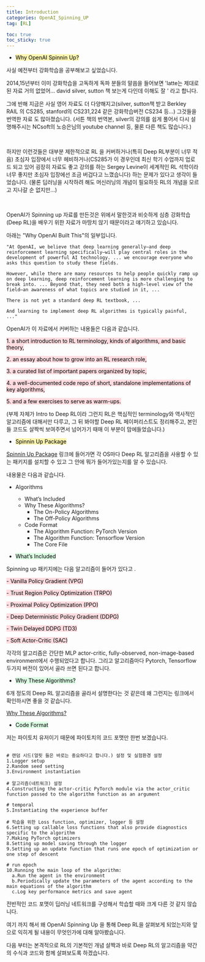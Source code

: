 ```yaml
---
title: Introduction
categories: OpenAI_Spinning_UP
tag: [RL]

toc: true
toc_sticky: true
---
```


- <mark style='background-color: #fff5b1'> Why OpenAI Spinnin Up? </mark>

사실 예전부터 강화학습을 공부해보고 싶었습니다. 


2014,15년부터 이미 강화학습을 고독하게 독파 분들의 말씀을 들어보면 'latte는 제대로 된 자료 거의 없었어... david silver, sutton 책 보는게 다인데 이해도 잘 ' 라고 합니다. 


그에 반해 지금은 사실 영어 자료도 더 다양해지고(silver, sutton책 받고 Berkley RAIL 의 CS285, stanford의 CS231,224 같은 강화학습버전 CS234 등...) 그것들을 번역한 자료 도 많아졌습니다. (서튼 책의 번역본, silver의 강의를 쉽게 풀어서 다시 설명해주시는 NCsoft의 노승은님의 youtube channel 등, 물론 다른 책도 많습니다.)

<br>

하지만 이런것들은 대부분 제한적으로 RL 을 커버하거나(특히 Deep RL부분이 너무 적음) 초심자 입장에서 너무 헤비하거나(CS285가 이 경우인데 최신 학기 수업까지 업로드 되고 있어 굉장히 자료도 좋고 강의를 하는 Sergey Levine이 세계적인 RL 석학이라 너무 좋지만 초심자 입장에선 조금 버겁다고 느꼈습니다) 하는 문제가 있다고 생각이 들었습니다. (물론 딥러닝을 시작하려 해도 머신러닝의 개념이 필요하듯 RL의 개념을 모르고 지나갈 순 없지만...)

<br>

OpenAI가 Spinning up 자료를 만든것은 위에서 말한것과 비슷하게 심층 강화학습(Deep RL)을 배우기 위한 자료가 마땅치 않기 때문이라고 얘기하고 있습니다. 


아래는 "Why OpenAI Built This"의 일부입니다.  

```
"At OpenAI, we believe that deep learning generally—and deep reinforcement learning specifically—will play central roles in the development of powerful AI technology. ... we encourage everyone who asks this question to study these fields.

However, while there are many resources to help people quickly ramp up on deep learning, deep reinforcement learning is more challenging to break into. ... Beyond that, they need both a high-level view of the field—an awareness of what topics are studied in it, ...

There is not yet a standard deep RL textbook, ...

And learning to implement deep RL algorithms is typically painful, ..."
```

OpenAI가 이 자료에서 커버하는 내용들은 다음과 같습니다. 


<mark style='background-color: #ffdce0'> 1. a short introduction to RL terminology, kinds of algorithms, and basic theory, </mark>

<mark style='background-color: #ffdce0'> 2. an essay about how to grow into an RL research role, </mark>

<mark style='background-color: #ffdce0'> 3. a curated list of important papers organized by topic, </mark>

<mark style='background-color: #ffdce0'> 4. a well-documented code repo of short, standalone implementations of key algorithms, </mark>

<mark style='background-color: #ffdce0'> 5. and a few exercises to serve as warm-ups. </mark>


(부제 자체가 Intro to Deep RL이라 그런지 RL은 핵심적인 terminology와 역사적인 알고리즘에 대해서만 다루고, 그 뒤 봐야할 Deep RL 페이퍼리스트도 정리해주고, 본인들 코드도 살짝씩 보여주면서 넘어가기 때매 이 부분이 맘에들었습니다.)


- <mark style='background-color: #fff5b1'> Spinnin Up Package </mark>

[Spinnin Up Package](https://spinningup.openai.com/en/latest/user/installation.html) 링크에 들어가면 각 OS마다 Deep RL 알고리즘을 사용할 수 있는 패키지를 설치할 수 있고 그 안에 뭐가 들어가있는지를 알 수 있습니다.


내용물은 다음과 같습니다.

- Algorithms
  - What’s Included
  - Why These Algorithms?
    - The On-Policy Algorithms
    - The Off-Policy Algorithms
  - Code Format
    - The Algorithm Function: PyTorch Version
    - The Algorithm Function: Tensorflow Version
    - The Core File

- <mark style='background-color: #dcffe4'> What’s Included </mark>

Spinning up 패키지에는 다음 알고리즘이 들어가 있다고 .


<mark style='background-color: #ffdce0'> - Vanilla Policy Gradient (VPG) </mark>

<mark style='background-color: #ffdce0'> - Trust Region Policy Optimization (TRPO) </mark>

<mark style='background-color: #ffdce0'> - Proximal Policy Optimization (PPO) </mark>

<mark style='background-color: #ffdce0'> - Deep Deterministic Policy Gradient (DDPG) </mark>

<mark style='background-color: #ffdce0'> - Twin Delayed DDPG (TD3) </mark>

<mark style='background-color: #ffdce0'> - Soft Actor-Critic (SAC) </mark>


각각의 알고리즘은 간단한 MLP actor-critic, fully-observed, non-image-based environment에서 수행되었다고 합니다.
그리고 알고리즘마다 Pytorch, Tensorflow 두가지 버전이 있어서 골라 쓰면 된다고 합니다. 


- <mark style='background-color: #dcffe4'> Why These Algorithms? </mark>

6개 정도의 Deep RL 알고리즘을 골라서 설명한다는 것 같은데 왜 그런지는 링크에서 확인하시면 좋을 것 같습니다.

[Why These Algorithms?](https://spinningup.openai.com/en/latest/user/algorithms.html)

- <mark style='background-color: #dcffe4'> Code Format </mark>

저는 파이토치 유저이기 때문에 파이토치의 코드 포맷만 한번 보겠습니다.

```

# 랜덤 시드(얼핏 들은 바로는 중요하다고 합니다.) 설정 및 실험환경 설정
1.Logger setup
2.Random seed setting
3.Environment instantiation

# 알고리즘(네트워크) 설정 
4.Constructing the actor-critic PyTorch module via the actor_critic function passed to the algorithm function as an argument

# temporal
5.Instantiating the experience buffer

# 학습을 위한 Loss function, optimizer, logger 등 설정
6.Setting up callable loss functions that also provide diagnostics specific to the algorithm
7.Making PyTorch optimizers
8.Setting up model saving through the logger
9.Setting up an update function that runs one epoch of optimization or one step of descent

# run epoch
10.Running the main loop of the algorithm:
  a.Run the agent in the environment
  b.Periodically update the parameters of the agent according to the main equations of the algorithm
  c.Log key performance metrics and save agent

```

전반적인 코드 포맷이 딥러닝 네트워크를 구성해서 학습할 때와 크게 다른 것 같지 않습니다.

여기 까지 해서 왜 OpenAI Spinning Up 을 통해 Deep RL을 살펴보게 되었는지와 앞으로 익히게 될 내용이 무엇인가에 대해 알아봤습니다.

다음 부터는 본격적으로 RL의 기본적인 개념 살짝과 바로 Deep RL의 알고리즘을 약간의 수식과 코드와 함께 살펴보도록 하겠습니다. 
